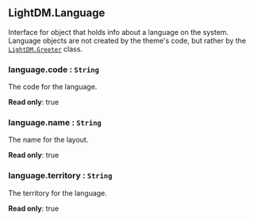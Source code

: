 <a id="LightDM.Language"></a>

## LightDM.Language
Interface for object that holds info about a language on the system. Language objects are not
created by the theme's code, but rather by the [`LightDM.Greeter`](Greeter.md) class.

<a id="LightDM.Language+code"></a>

### language.code : <code>String</code>
The code for the language.

**Read only**: true  
<a id="LightDM.Language+name"></a>

### language.name : <code>String</code>
The name for the layout.

**Read only**: true  
<a id="LightDM.Language+territory"></a>

### language.territory : <code>String</code>
The territory for the language.

**Read only**: true  
